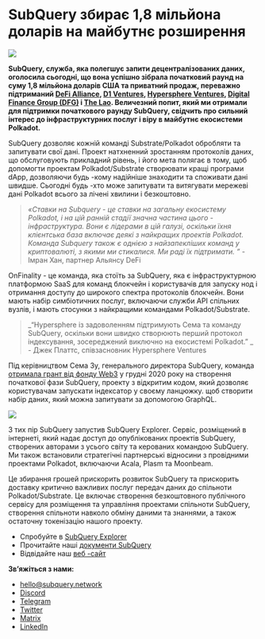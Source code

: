 # SubQuery збирає 1,8 мільйона доларів на майбутнє розширення

![](https://miro.medium.com/max/1400/0*CrM8-LKRt3slWAsN)

**SubQuery, служба, яка полегшує запити децентралізованих даних, оголосила сьогодні, що вона успішно зібрала початковий раунд на суму 1,8 мільйона доларів США та приватний продаж, переважно підтриманий [DeFi Alliance](https://defialliance.co/), [D1 Ventures](https://d1.ventures/), [Hypersphere Ventures](https://hypersphere.ventures/), [Digital Finance Group (DFG)](https://www.dfg.group/) і [The Lao](https://www.thelao.io/). Величезний попит, який ми отримали для підтримки початкового раунду SubQuery, свідчить про сильний інтерес до інфраструктурних послуг і віру в майбутнє екосистеми Polkadot.**

SubQuery дозволяє кожній команді Substrate/Polkadot обробляти та запитувати свої дані. Проект натхненний зростанням протоколів даних, що обслуговують прикладний рівень, і його мета полягає в тому, щоб допомогти проектам Polkadot/Substrate створювати кращі програми dApp, дозволяючи будь -кому надійніше знаходити та споживати дані швидше. Сьогодні будь -хто може запитувати та витягувати мережеві дані Polkadot всього за лічені хвилини і безкоштовно.

> _«Ставки на Subquery - це ставки на загальну екосистему Polkadot, і на цій ранній стадії значна частина цього - інфраструктура. Вони є лідерами в цій галузі, оскільки їхня клієнтська база включає деякі з найкращих проектів Polkadot. Команда Subquery також є однією з найзапекліших команд у криптовалюті, з якими ми стикалися. Ми раді їх підтримати. ”_ - Імран Хан, партнер Альянсу DeFi

OnFinality - це команда, яка стоїть за SubQuery, яка є інфраструктурною платформою SaaS для команд блокчейн і користувачів для запуску нод і отримання доступу до широкого спектра протоколів блокчейн. Вони мають набір симбіотичних послуг, включаючи служби API спільних вузлів, і мають стосунки з найкращими командами Polkadot/Substrate.

> _“Hypersphere із задоволенням підтримують Сема та команду SubQuery, оскільки вони швидко створюють перший протокол індексування, зосереджений виключно на екосистемі Polkadot.” _ - Джек Платтс, співзасновник Hypersphere Ventures

Під керівництвом Сема Зу, генерального директора SubQuery, команда [отримала грант від фонду Web3](./20210207-SubQuery-Delivers-Its-Open-Source-SDK-Following-a-Web3-Foundation-Grant.md) у грудні 2020 року на створення початкової фази SubQuery, проекту з відкритим кодом, який дозволяє користувачам запускати індексатор у своєму ланцюжку. щоб створити набір даних, який можна запитувати за допомогою GraphQL.

![](https://miro.medium.com/max/1000/0*kjspGYRr_BtMk015)

З тих пір SubQuery запустив SubQuery Explorer. Сервіс, розміщений в iнтернеті, який надає доступ до опублікованих проектів SubQuery, створених авторами з усього світу та керованих командою SubQuery. Ми також встановили стратегічні партнерські відносини з провідними проектами Polkadot, включаючи Acala, Plasm та Moonbeam.

Це збирання грошей прискорить розвиток SubQuery та прискорить доставку критично важливих послуг передач даних до спільноти Polkadot/Substrate. Це включає створення безкоштовного публічного сервісу для розміщення та управління проектами спільноти SubQuery, створення спільноти навколо обміну даними та знаннями, а також остаточну токенізацію нашого проекту.

- Спробуйте в [SubQuery Explorer](https://explorer.subquery.network/)
- Прочитайте наші [ документи SubQuery](https://doc.subquery.network/)
- Відвідайте наш [веб -сайт](https://subquery.network/)

**Зв’яжіться з нами:**

- [hello@subquery.network](mailto:hello@subquery.network)
- [Discord](https://discord.com/invite/78zg8aBSMG)
- [Telegram](https://t.me/subquerynetwork)
- [Twitter](https://twitter.com/subquerynetwork)
- [Matrix](https://matrix.to/#/#subquery:matrix.org)
- [LinkedIn](https://www.linkedin.com/company/subquery)
